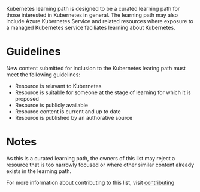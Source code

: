 Kubernetes learning path is designed to be a curated learning path for those interested in Kubernetes in general. The learning path may also include Azure Kubernetes Service and related resources where exposure to a managed Kubernetes service faciliates learning about Kubernetes. 

# Guidelines
New content submitted for inclusion to the Kubernetes learing path must meet the following guidelines:
* Resource is relavant to Kubernetes
* Resource is suitable for someone at the stage of learning for which it is proposed
* Resource is publicly available
* Resource content is current and up to date
* Resource is published by an authorative source

# Notes
As this is a curated learning path, the owners of this list may reject a resource that is too narrowly focused or where other similar content already exists in the learning path. 

For more information about contributing to this list, visit [contributing](contributing.md)